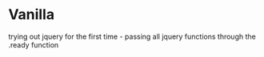 # Vanilla
trying out jquery for the first time - passing all jquery functions through the .ready function
